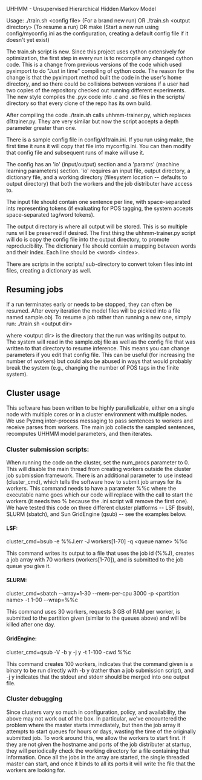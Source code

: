 UHHMM - Unsupervised Hierarchical Hidden Markov Model

Usage:
./train.sh &lt;config file&gt;  (For a brand new run)
OR
./train.sh &lt;output directory&gt; (To resume a run)
OR
make (Start a new run using config/myconfig.ini as the configuration, creating a default config file if it doesn't yet exist)

The train.sh script is new. Since this project uses cython extensively for optimization, the first step in every run is to recompile any changed cython code. This is a change from previous versions of the code which used pyximport to do "Just in time" compiling of cython code. The reason for the change is that the pyximport method built the code in the user's home directory, and so there could be collisions between versions if a user had two copies of the repository checked out running different experiments. The new style compiles the .pyx code into .c and .so files in the scripts/ directory so that every clone of the repo has its own build.

After compiling the code ./train.sh calls uhhmm-trainer.py, which replaces d1trainer.py. They are very similar but now the script accepts a depth parameter greater than one.

There is a sample config file in config/d1train.ini. If you run using make, the first time it runs it will copy that file into myconfig.ini. You can then modify that config file and subsequent runs of make will use it.

The config has an 'io' (input/output) section and a 'params' (machine learning parameters) section. 'io' requires an input file, output directory, a dictionary file, and a working directory (filesystem location -- defaults to output directory) that both the workers and the job distributer have access to.

The input file should contain one sentence per line, with space-separated ints representing tokens (if evaluating for POS tagging, the system accepts space-separated tag/word tokens).

The output directory is where all output will be stored. This is so multiple runs will be preserved if desired. The first thing the uhhmm-trainer.py script will do is copy the config file into the output directory, to promote reproducibility.
The dictionary file should contain a mapping between words and their index. Each line should be &lt;word&gt; &lt;index&gt;.

There are scripts in the scripts/ sub-directory to convert token files into int files, creating a dictionary as well.

## Resuming jobs
If a run terminates early or needs to be stopped, they can often be resumed. After every iteration the model files will be pickled into a file named sample.obj. To resume a job rather than running a new one, simply run:
./train.sh &lt;output dir&gt;

where &lt;output dir&gt; is the directory that the run was writing its output to. The system will read in the sample.obj file as well as the config file that was written to that directory to resume inference. This means you can change parameters if you edit that config file. This can be useful (for increasing the number of workers) but could also be abused in ways that would probably break the system (e.g., changing the number of POS tags in the finite system).

## Cluster usage
This software has been written to be highly parallelizable, either on a single node with multiple cores or in a cluster environment with multiple nodes. We use Pyzmq inter-process messaging to pass sentences to workers and receive parses from workers. The main job collects the sampled sentences, recomputes UHHMM model parameters, and then iterates.

### Cluster submission scripts:
When running the code on the cluster, set the num_procs parameter to 0. This will disable the main thread from creating workers outside the cluster job submission framework. There is an additional parameter to use instead (cluster_cmd), which tells the software how to submit job arrays for its workers. This command needs to have a parameter %%c where the executable name goes which our code will replace with the call to start the workers (it needs two % because the .ini script will remove the first one). We have tested this code on three different cluster platforms -- LSF (bsub), SLURM (sbatch), and Sun GridEngine (qsub) -- see the examples below.

#### LSF:
cluster_cmd=bsub -e %%J.err -J workers[1-70] -q &lt;queue name&gt; %%c

This command writes its output to a file that uses the job id (%%J), creates a job array with 70 workers (workers[1-70]), and is submitted to the job queue you give it. 

#### SLURM:
cluster_cmd=sbatch --array=1-30 --mem-per-cpu 3000 -p &lt;partition name&gt; -t 1-00 --wrap=%%c

This command uses 30 workers, requests 3 GB of RAM per worker, is submitted to the partition given (similar to the queues above) and will be killed after one day. 

#### GridEngine:
cluster_cmd=qsub -V -b y -j y -t 1-100 -cwd %%c

This command creates 100 workers, indicates that the command given is a binary to be run directly with -b y (rather than a job submission script), and -j y indicates that the stdout and stderr should be merged into one output file.


### Cluster debugging
Since clusters vary so much in configuration, policy, and availability, the above may not work out of the box. In particular, we've encountered the problem where the master starts immediately, but then the job array it attempts to start queues for hours or days, wasting the time of the originally submitted job. To work around this, we allow the workers to start first. If they are not given the hostname and ports of the job distributer at startup, they will periodically check the working directory for a file containing that information. Once all the jobs in the array are started, the single threaded master can start, and once it binds to all its ports it will write the file that the workers are looking for.
